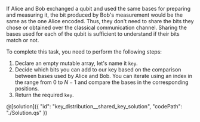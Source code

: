 If Alice and Bob exchanged a qubit and used the same bases for preparing and measuring it, the bit produced by Bob's measurement would be the same as the one Alice encoded. Thus, they don't need to share the bits they chose or obtained over the classical communication channel. Sharing the bases used for each of the qubit is sufficient to understand if their bits match or not.

To complete this task, you need to perform the following steps:

1. Declare an empty mutable array, let's name it `key`.
2. Decide which bits you can add to our key based on the comparison between bases used by Alice and Bob. You can iterate using an index in the range from $0$ to $N - 1$ and compare the bases in the corresponding positions.
3. Return the required `key`.

@[solution]({
    "id": "key_distribution__shared_key_solution",
    "codePath": "./Solution.qs"
})
